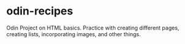 # odin-recipes
Odin Project on HTML basics. Practice with creating different pages, creating lists, incorporating images, and other things.

